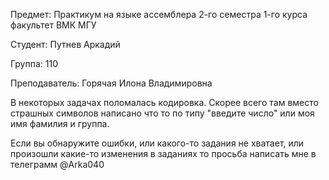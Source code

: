 Предмет: Практикум на языке ассемблера 2-го семестра 1-го курса факультет ВМК МГУ

Студент: Путнев Аркадий 

Группа: 110

Преподаватель: Горячая Илона Владимировна

В некоторых задачах поломалась кодировка. Скорее всего там вместо страшных символов написано что то по типу "введите число" или моя имя фамилия и группа.

Если вы обнаружите ошибки, или какого-то задания не хватает, или произошли какие-то изменения в заданиях то просьба написать мне в телеграмм @Arka040

